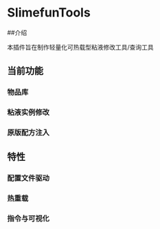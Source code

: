 # SlimefunTools

##介绍

本插件旨在制作轻量化可热载型粘液修改工具/查询工具



## 当前功能

### 物品库

### 粘液实例修改

### 原版配方注入

## 特性

### 配置文件驱动

### 热重载

### 指令与可视化

